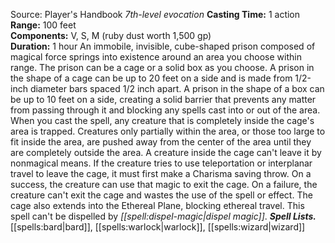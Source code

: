 Source: Player's Handbook
*7th-level evocation*
**Casting Time:** 1 action  
**Range:** 100 feet  
**Components:** V, S, M (ruby dust worth 1,500 gp)  
**Duration:** 1 hour
An immobile, invisible, cube-shaped prison composed of magical force springs into existence around an area you choose within range. The prison can be a cage or a solid box as you choose.
A prison in the shape of a cage can be up to 20 feet on a side and is made from 1/2-inch diameter bars spaced 1/2 inch apart.
A prison in the shape of a box can be up to 10 feet on a side, creating a solid barrier that prevents any matter from passing through it and blocking any spells cast into or out of the area.
When you cast the spell, any creature that is completely inside the cage's area is trapped. Creatures only partially within the area, or those too large to fit inside the area, are pushed away from the center of the area until they are completely outside the area.
A creature inside the cage can't leave it by nonmagical means. If the creature tries to use teleportation or interplanar travel to leave the cage, it must first make a Charisma saving throw. On a success, the creature can use that magic to exit the cage. On a failure, the creature can't exit the cage and wastes the use of the spell or effect. The cage also extends into the Ethereal Plane, blocking ethereal travel.
This spell can't be dispelled by *[[spell:dispel-magic|dispel magic]]*.
***Spell Lists.*** [[spells:bard|bard]], [[spells:warlock|warlock]], [[spells:wizard|wizard]]